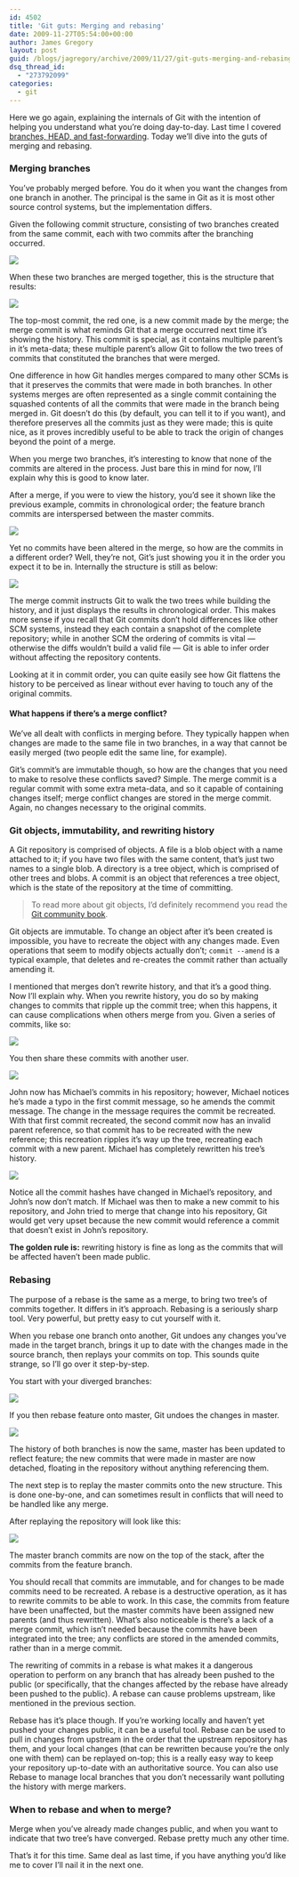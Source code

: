 ```yaml
---
id: 4502
title: 'Git guts: Merging and rebasing'
date: 2009-11-27T05:54:00+00:00
author: James Gregory
layout: post
guid: /blogs/jagregory/archive/2009/11/27/git-guts-merging-and-rebasing.aspx
dsq_thread_id:
  - "273792099"
categories:
  - git
---
```

Here we go again, explaining the internals of Git with the intention of helping you understand what you&#8217;re doing day-to-day. Last time I covered [branches, HEAD, and fast-forwarding](http://www.lostechies.com/blogs/jagregory/archive/2009/11/25/git-s-guts-branches-head-and-fast-forwards.aspx). Today we&#8217;ll dive into the guts of merging and rebasing.

### Merging branches

You&#8217;ve probably merged before. You do it when you want the changes from one branch in another. The principal is the same in Git as it is most other source control systems, but the implementation differs.

Given the following commit structure, consisting of two branches created from the same commit, each with two commits after the branching occurred.

![](http://lostechies.com/jamesgregory/files/2011/03.GitGuts.2/Figure1.png)

When these two branches are merged together, this is the structure that results:

![](http://lostechies.com/jamesgregory/files/2011/03.GitGuts.2/Figure2.png)

The top-most commit, the red one, is a new commit made by the merge; the merge commit is what reminds Git that a merge occurred next time it&#8217;s showing the history. This commit is special, as it contains multiple parent&#8217;s in it&#8217;s meta-data; these multiple parent&#8217;s allow Git to follow the two trees of commits that constituted the branches that were merged.

One difference in how Git handles merges compared to many other SCMs is that it preserves the commits that were made in both branches. In other systems merges are often represented as a single commit containing the squashed contents of all the commits that were made in the branch being merged in. Git doesn&#8217;t do this (by default, you can tell it to if you want), and therefore preserves all the commits just as they were made; this is quite nice, as it proves incredibly useful to be able to track the origin of changes beyond the point of a merge.

When you merge two branches, it&#8217;s interesting to know that none of the commits are altered in the process. Just bare this in mind for now, I&#8217;ll explain why this is good to know later.

After a merge, if you were to view the history, you&#8217;d see it shown like the previous example, commits in chronological order; the feature branch commits are interspersed between the master commits.

![](http://lostechies.com/jamesgregory/files/2011/03.GitGuts.2/Figure2.png)

Yet no commits have been altered in the merge, so how are the commits in a different order? Well, they&#8217;re not, Git&#8217;s just showing you it in the order you expect it to be in. Internally the structure is still as below:

![](http://lostechies.com/jamesgregory/files/2011/03.GitGuts.2/Figure3.png)

The merge commit instructs Git to walk the two trees while building the history, and it just displays the results in chronological order. This makes more sense if you recall that Git commits don&#8217;t hold differences like other SCM systems, instead they each contain a snapshot of the complete repository; while in another SCM the ordering of commits is vital &#8212; otherwise the diffs wouldn&#8217;t build a valid file &#8212; Git is able to infer order without affecting the repository contents.

Looking at it in commit order, you can quite easily see how Git flattens the history to be perceived as linear without ever having to touch any of the original commits.

#### What happens if there&#8217;s a merge conflict?

We&#8217;ve all dealt with conflicts in merging before. They typically happen when changes are made to the same file in two branches, in a way that cannot be easily merged (two people edit the same line, for example).

Git&#8217;s commit&#8217;s are immutable though, so how are the changes that you need to make to resolve these conflicts saved? Simple. The merge commit is a regular commit with some extra meta-data, and so it capable of containing changes itself; merge conflict changes are stored in the merge commit. Again, no changes necessary to the original commits.

### Git objects, immutability, and rewriting history

A Git repository is comprised of objects. A file is a blob object with a name attached to it; if you have two files with the same content, that&#8217;s just two names to a single blob. A directory is a tree object, which is comprised of other trees and blobs. A commit is an object that references a tree object, which is the state of the repository at the time of committing.

> To read more about git objects, I&#8217;d definitely recommend you read the [Git community book](http://book.git-scm.com).

Git objects are immutable. To change an object after it&#8217;s been created is impossible, you have to recreate the object with any changes made. Even operations that seem to modify objects actually don&#8217;t; `commit --amend` is a typical example, that deletes and re-creates the commit rather than actually amending it.

I mentioned that merges don&#8217;t rewrite history, and that it&#8217;s a good thing. Now I&#8217;ll explain why. When you rewrite history, you do so by making changes to commits that ripple up the commit tree; when this happens, it can cause complications when others merge from you. Given a series of commits, like so:

![](http://lostechies.com/jamesgregory/files/2011/03.GitGuts.2/Figure4.png)

You then share these commits with another user.

![](http://lostechies.com/jamesgregory/files/2011/03.GitGuts.2/Figure5.png)

John now has Michael&#8217;s commits in his repository; however, Michael notices he&#8217;s made a typo in the first commit message, so he amends the commit message. The change in the message requires the commit be recreated. With that first commit recreated, the second commit now has an invalid parent reference, so that commit has to be recreated with the new reference; this recreation ripples it&#8217;s way up the tree, recreating each commit with a new parent. Michael has completely rewritten his tree&#8217;s history.

![](http://lostechies.com/jamesgregory/files/2011/03.GitGuts.2/Figure6.png)

Notice all the commit hashes have changed in Michael&#8217;s repository, and John&#8217;s now don&#8217;t match. If Michael was then to make a new commit to his repository, and John tried to merge that change into his repository, Git would get very upset because the new commit would reference a commit that doesn&#8217;t exist in John&#8217;s repository.

**The golden rule is:** rewriting history is fine as long as the commits that will be affected haven&#8217;t been made public.

### Rebasing

The purpose of a rebase is the same as a merge, to bring two tree&#8217;s of commits together. It differs in it&#8217;s approach. Rebasing is a seriously sharp tool. Very powerful, but pretty easy to cut yourself with it.

When you rebase one branch onto another, Git undoes any changes you&#8217;ve made in the target branch, brings it up to date with the changes made in the source branch, then replays your commits on top. This sounds quite strange, so I&#8217;ll go over it step-by-step.

You start with your diverged branches:

![](http://lostechies.com/jamesgregory/files/2011/03.GitGuts.2/Figure7.png)

If you then rebase feature onto master, Git undoes the changes in master.

![](http://lostechies.com/jamesgregory/files/2011/03.GitGuts.2/Figure8.png)

The history of both branches is now the same, master has been updated to reflect feature; the new commits that were made in master are now detached, floating in the repository without anything referencing them.

The next step is to replay the master commits onto the new structure. This is done one-by-one, and can sometimes result in conflicts that will need to be handled like any merge.

After replaying the repository will look like this:

![](http://lostechies.com/jamesgregory/files/2011/03.GitGuts.2/Figure9.png)

The master branch commits are now on the top of the stack, after the commits from the feature branch.

You should recall that commits are immutable, and for changes to be made commits need to be recreated. A rebase is a destructive operation, as it has to rewrite commits to be able to work. In this case, the commits from feature have been unaffected, but the master commits have been assigned new parents (and thus rewritten). What&#8217;s also noticeable is there&#8217;s a lack of a merge commit, which isn&#8217;t needed because the commits have been integrated into the tree; any conflicts are stored in the amended commits, rather than in a merge commit.

The rewriting of commits in a rebase is what makes it a dangerous operation to perform on any branch that has already been pushed to the public (or specifically, that the changes affected by the rebase have already been pushed to the public). A rebase can cause problems upstream, like mentioned in the previous section.

Rebase has it&#8217;s place though. If you&#8217;re working locally and haven&#8217;t yet pushed your changes public, it can be a useful tool. Rebase can be used to pull in changes from upstream in the order that the upstream repository has them, and your local changes (that can be rewritten because you&#8217;re the only one with them) can be replayed on-top; this is a really easy way to keep your repository up-to-date with an authoritative source. You can also use Rebase to manage local branches that you don&#8217;t necessarily want polluting the history with merge markers.

### When to rebase and when to merge?

Merge when you&#8217;ve already made changes public, and when you want to indicate that two tree&#8217;s have converged. Rebase pretty much any other time.

That&#8217;s it for this time. Same deal as last time, if you have anything you&#8217;d like me to cover I&#8217;ll nail it in the next one.